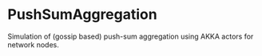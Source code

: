 # PushSumAggregation
Simulation of (gossip based) push-sum aggregation using AKKA actors for network nodes. 
